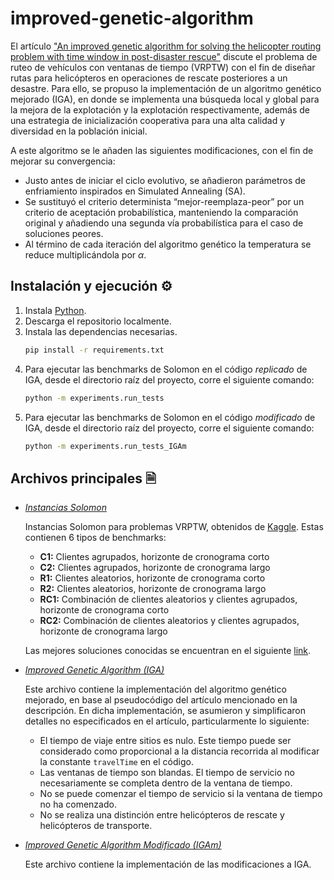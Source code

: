 # improved-genetic-algorithm

El artículo ["An improved genetic algorithm for solving the helicopter routing problem with time window in post-disaster rescue"](https://www.aimspress.com/article/doi/10.3934/mbe.2023699) discute el problema de ruteo de vehículos con ventanas de tiempo (VRPTW) con el fin de diseñar rutas para helicópteros en operaciones de rescate posteriores a un desastre. Para ello, se propuso la implementación de un algoritmo genético mejorado (IGA), en donde se implementa una búsqueda local y global para la mejora de la explotación y la explotación respectivamente, además de una estrategia de inicialización cooperativa para una alta calidad y diversidad en la población inicial.

A este algoritmo se le añaden las siguientes modificaciones, con el fin de mejorar su convergencia:

* Justo antes de iniciar el ciclo evolutivo, se añadieron parámetros de enfriamiento inspirados en Simulated Annealing (SA).
* Se sustituyó el criterio determinista “mejor-reemplaza-peor” por un criterio de aceptación probabilística, manteniendo la comparación original y añadiendo una segunda vía probabilística para el caso de soluciones peores.
* Al término de cada iteración del algoritmo genético la temperatura se reduce multiplicándola por $\alpha$.

## Instalación y ejecución ⚙️

1. Instala [Python](https://www.python.org/downloads).
2. Descarga el repositorio localmente.
3. Instala las dependencias necesarias.
    ```sh
    pip install -r requirements.txt
    ```
4. Para ejecutar las benchmarks de Solomon en el código *replicado* de IGA, desde el directorio raíz del proyecto, corre el siguiente comando:
    ```sh
    python -m experiments.run_tests
    ```
5. Para ejecutar las benchmarks de Solomon en el código *modificado* de IGA, desde el directorio raíz del proyecto, corre el siguiente comando:
    ```sh
    python -m experiments.run_tests_IGAm
    ```

## Archivos principales 🗎

* [*Instancias Solomon*](/data/solomon_dataset/)

    Instancias Solomon para problemas VRPTW, obtenidos de [Kaggle](https://www.kaggle.com/datasets/masud7866/solomon-vrptw-benchmark). Estas contienen 6 tipos de benchmarks:

    * **C1:** Clientes agrupados, horizonte de cronograma corto
    * **C2:** Clientes agrupados, horizonte de cronograma largo
    * **R1:** Clientes aleatorios, horizonte de cronograma corto
    * **R2:** Clientes aleatorios, horizonte de cronograma largo
    * **RC1:** Combinación de clientes aleatorios y clientes agrupados, horizonte de cronograma corto
    * **RC2:** Combinación de clientes aleatorios y clientes agrupados, horizonte de cronograma largo

    Las mejores soluciones conocidas se encuentran en el siguiente [link](https://www.sintef.no/projectweb/top/vrptw/100-customers).

* [*Improved Genetic Algorithm (IGA)*](/src/IGA.py)

    Este archivo contiene la implementación del algoritmo genético mejorado, en base al pseudocódigo del artículo mencionado en la descripción. En dicha implementación, se asumieron y simplificaron detalles no especificados en el artículo, particularmente lo siguiente:

    * El tiempo de viaje entre sitios es nulo. Este tiempo puede ser considerado como proporcional a la distancia recorrida al modificar la constante ```travelTime``` en el código.
    * Las ventanas de tiempo son blandas. El tiempo de servicio no necesariamente se completa dentro de la ventana de tiempo.
    * No se puede comenzar el tiempo de servicio si la ventana de tiempo no ha comenzado.
    * No se realiza una distinción entre helicópteros de rescate y helicópteros de transporte.

* [*Improved Genetic Algorithm Modificado (IGAm)*](/src/IGAm.py)

    Este archivo contiene la implementación de las modificaciones a IGA.
